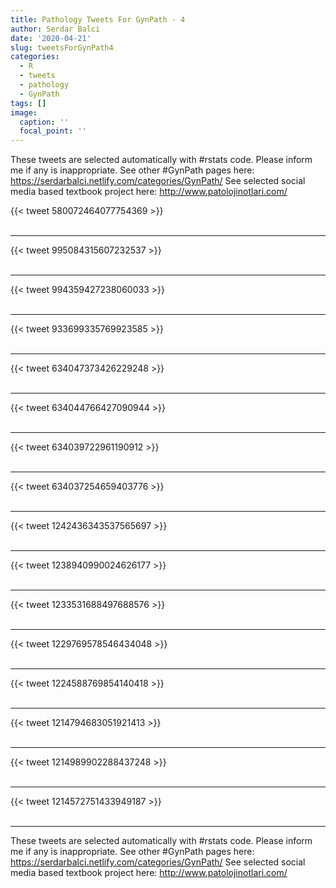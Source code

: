 ```yaml
---
title: Pathology Tweets For GynPath - 4
author: Serdar Balci
date: '2020-04-21'
slug: tweetsForGynPath4
categories:
  - R
  - tweets
  - pathology
  - GynPath
tags: []
image:
  caption: ''
  focal_point: ''
---
```



These tweets are selected automatically with #rstats code. Please inform me if any is inappropriate.
See other #GynPath pages here: https://serdarbalci.netlify.com/categories/GynPath/ 
See selected social media based textbook project here: http://www.patolojinotlari.com/

{{< tweet 580072464077754369 >}}
<br>
<br>
<hr>
{{< tweet 995084315607232537 >}}
<br>
<br>
<hr>
{{< tweet 994359427238060033 >}}
<br>
<br>
<hr>
{{< tweet 933699335769923585 >}}
<br>
<br>
<hr>
{{< tweet 634047373426229248 >}}
<br>
<br>
<hr>
{{< tweet 634044766427090944 >}}
<br>
<br>
<hr>
{{< tweet 634039722961190912 >}}
<br>
<br>
<hr>
{{< tweet 634037254659403776 >}}
<br>
<br>
<hr>
{{< tweet 1242436343537565697 >}}
<br>
<br>
<hr>
{{< tweet 1238940990024626177 >}}
<br>
<br>
<hr>
{{< tweet 1233531688497688576 >}}
<br>
<br>
<hr>
{{< tweet 1229769578546434048 >}}
<br>
<br>
<hr>
{{< tweet 1224588769854140418 >}}
<br>
<br>
<hr>
{{< tweet 1214794683051921413 >}}
<br>
<br>
<hr>
{{< tweet 1214989902288437248 >}}
<br>
<br>
<hr>
{{< tweet 1214572751433949187 >}}
<br>
<br>
<hr>


These tweets are selected automatically with #rstats code. Please inform me if any is inappropriate.
See other #GynPath pages here: https://serdarbalci.netlify.com/categories/GynPath/ 
See selected social media based textbook project here: http://www.patolojinotlari.com/
